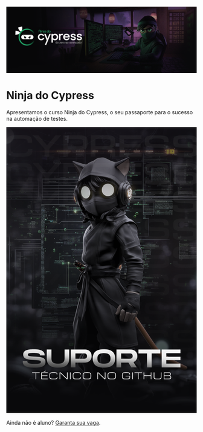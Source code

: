 ![Ninja do Cypress](./.github/cover.png)

<h1>Ninja do Cypress</h1>
<p>Apresentamos o curso Ninja do Cypress, o seu passaporte para o sucesso na automação de testes.</p>

<a href="https://github.com/orgs/ninjadocypress/discussions">
  <img src="https://raw.githubusercontent.com/ninjadocypress/.github/refs/heads/main/.github/suporte.png" alt="Suporte Ninja do Cypress">
</a>

Ainda não é aluno? [Garanta sua vaga](https://ninjadocypress.com.br/).
